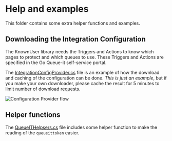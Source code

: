 # Help and examples
This folder contains some extra helper functions and examples.


## Downloading the Integration Configuration
The KnownUser library needs the Triggers and Actions to know which pages to protect and which queues to use. 
These Triggers and Actions are specified in the Go Queue-it self-service portal.

The [IntegrationConfigProvider.cs](https://github.com/queueit/KnownUser.V3.Net_beta/blob/master/Documentation/IntegrationConfigProvider.cs) file is an example of how 
the download and caching of the configuration can be done. 
*This is just an example*, but if you make your own downloader, please cache the result for 5 minutes to limit number of download requests.

![Configuration Provider flow](https://github.com/queueit/KnownUser.V3.Net_beta/blob/master/Documentation/ConfigurationProviderExample.PNG)


## Helper functions
The [QueueITHelpsers.cs](https://github.com/queueit/KnownUser.V3.Net_beta/blob/master/Documentation/QueueITHelpers.cs) file includes some helper function 
to make the reading of the `queueittoken` easier. 



